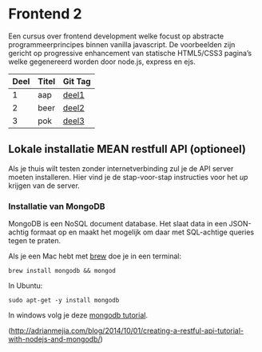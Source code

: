 # Frontend 2
Een cursus over frontend development welke focust op abstracte programmeerprincipes binnen vanilla javascript. De voorbeelden zijn gericht op progressive enhancement van statische HTML5/CSS3 pagina’s welke gegenereerd worden door node.js, express en ejs.


| Deel | Titel | Git Tag   |
|:-----|:------|:----------|
| 1    | aap   | [deel1]() |
| 2    | beer  | [deel2]() |
| 3    | pok   | [deel3]() |


## Lokale installatie MEAN restfull API (optioneel)
Als je thuis wilt testen zonder internetverbinding zul je de API server moeten installeren. Hier vind je de stap-voor-stap instructies voor het _up_ krijgen van de server.



### Installatie van MongoDB
MongoDB is een NoSQL document database. Het slaat data in een JSON-achtig formaat op en maakt het mogelijk om daar met SQL-achtige queries tegen te praten.

Als je een Mac hebt met [brew][ff8f5748] doe je in een terminal:

  [ff8f5748]: http://brew.sh/ "brew"

```
brew install mongodb && mongod
```

In Ubuntu:

```
sudo apt-get -y install mongodb
```

In windows volg je deze [mongodb tutorial][2d445663].

  [2d445663]: https://docs.mongodb.com/manual/tutorial/install-mongodb-on-windows/ "Installing mongodb on windows"



(http://adrianmejia.com/blog/2014/10/01/creating-a-restful-api-tutorial-with-nodejs-and-mongodb/)
